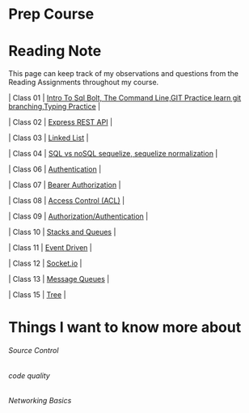 # Prep Course

# Reading Note

This page can keep track of my observations and questions from the Reading Assignments throughout my course.

| Class 01 | [Intro To Sql Bolt, The Command Line,GIT Practice learn git branching,Typing Practice](./Day01/README.md) |

| Class 02 | [Express REST API](./Day02/README.md) |

| Class 03 | [Linked List](./Day03/README.MD) |

| Class 04 | [SQL vs noSQL sequelize, sequelize normalization](./Day04/README.md) |

| Class 06 | [Authentication](./Day06/README.md) |

| Class 07 | [Bearer Authorization](./Day07/README.md) |

| Class 08 | [Access Control (ACL)](./Day08/README.md) |

| Class 09 | [Authorization/Authentication](./Day09/README.md) |

| Class 10 | [Stacks and Queues](./Day10/README.md) |

| Class 11 | [Event Driven](./Day11/README.md) |

| Class 12 | [Socket.io](./Day12/README.md) |

| Class 13 | [Message Queues](./Day13/README.md) |

| Class 15 | [Tree](./Day15/readme.md) |

# Things I want to know more about

###### Source Control

###### code quality

###### Networking Basics
